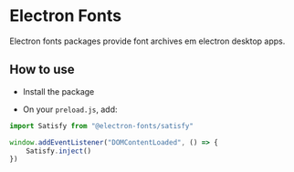 # Electron Fonts

Electron fonts packages provide font archives em electron desktop apps.

## How to use

* Install the package

* On your `preload.js`, add:

```ts
import Satisfy from "@electron-fonts/satisfy"

window.addEventListener("DOMContentLoaded", () => {
    Satisfy.inject()
})
```